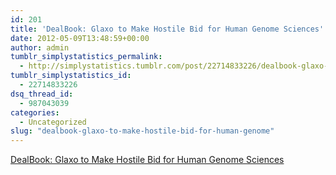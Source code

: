 ```yaml
---
id: 201
title: 'DealBook: Glaxo to Make Hostile Bid for Human Genome Sciences'
date: 2012-05-09T13:48:59+00:00
author: admin
tumblr_simplystatistics_permalink:
  - http://simplystatistics.tumblr.com/post/22714833226/dealbook-glaxo-to-make-hostile-bid-for-human-genome
tumblr_simplystatistics_id:
  - 22714833226
dsq_thread_id:
  - 987043039
categories:
  - Uncategorized
slug: "dealbook-glaxo-to-make-hostile-bid-for-human-genome"
---
```

[DealBook: Glaxo to Make Hostile Bid for Human Genome Sciences](http://dealbook.nytimes.com/2012/05/09/glaxosmithkline-to-make-hostile-bid-for-human-genome-sciences/)

